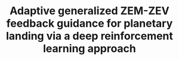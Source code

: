 ---
title: "Adaptive generalized ZEM-ZEV feedback guidance for planetary landing via a deep reinforcement learning approach"
excerpt_separator: "<!--more-->"
categories:
  - Reinforcement Learning
tags:
  - RL
  - Planetary Landing
  - ZEM/ZEV
header:
  teaser: /assets/images/Journal/Adaptive/a.gif
published: true
---